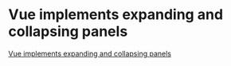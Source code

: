# Vue implements expanding and collapsing panels
[Vue implements expanding and collapsing panels](https://aiwithcloud.com/2022/09/16/vue_implements_expanding_and_collapsing_panels/)